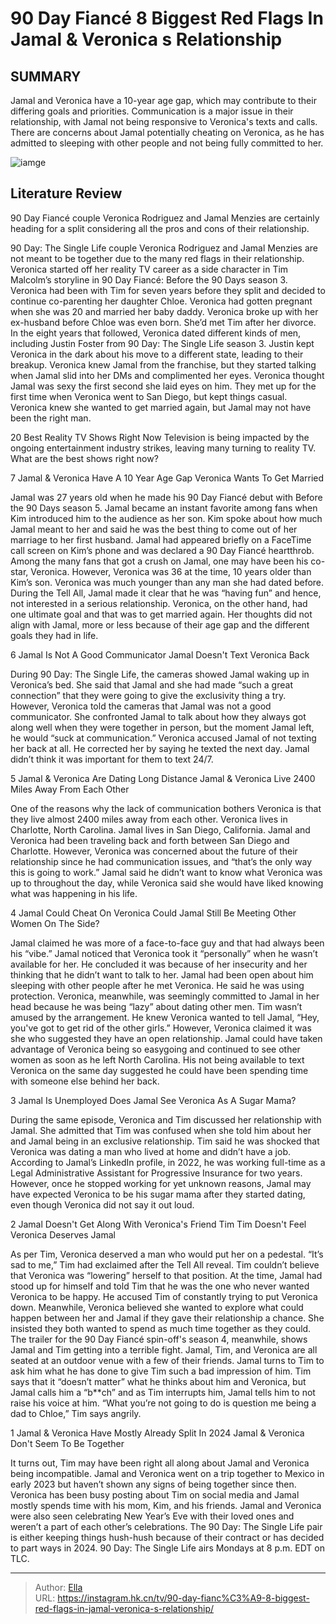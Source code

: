 # 90 Day Fiancé 8 Biggest Red Flags In Jamal &amp; Veronica s Relationship


## SUMMARY 


 Jamal and Veronica have a 10-year age gap, which may contribute to their differing goals and priorities. 
 Communication is a major issue in their relationship, with Jamal not being responsive to Veronica&#39;s texts and calls. 
 There are concerns about Jamal potentially cheating on Veronica, as he has admitted to sleeping with other people and not being fully committed to her. 

![iamge](https://static1.srcdn.com/wordpress/wp-content/uploads/2024/01/embargo-until-monday-8-jan-at-9_00-p-m-est-90-day-fiance-_-8-biggest-red-flags-in-jamal-veronica-s-relationship.jpg)

## Literature Review
90 Day Fiancé couple Veronica Rodriguez and Jamal Menzies are certainly heading for a split considering all the pros and cons of their relationship. 




90 Day: The Single Life couple Veronica Rodriguez and Jamal Menzies are not meant to be together due to the many red flags in their relationship. Veronica started off her reality TV career as a side character in Tim Malcolm’s storyline in 90 Day Fiancé: Before the 90 Days season 3. Veronica had been with Tim for seven years before they split and decided to continue co-parenting her daughter Chloe. Veronica had gotten pregnant when she was 20 and married her baby daddy. Veronica broke up with her ex-husband before Chloe was even born. She’d met Tim after her divorce.
In the eight years that followed, Veronica dated different kinds of men, including Justin Foster from 90 Day: The Single Life season 3. Justin kept Veronica in the dark about his move to a different state, leading to their breakup. Veronica knew Jamal from the franchise, but they started talking when Jamal slid into her DMs and complimented her eyes. Veronica thought Jamal was sexy the first second she laid eyes on him. They met up for the first time when Veronica went to San Diego, but kept things casual. Veronica knew she wanted to get married again, but Jamal may not have been the right man.
            
 
 20 Best Reality TV Shows Right Now 
Television is being impacted by the ongoing entertainment industry strikes, leaving many turning to reality TV. What are the best shows right now?













 








 7  Jamal &amp; Veronica Have A 10 Year Age Gap 
Veronica Wants To Get Married


 







Jamal was 27 years old when he made his 90 Day Fiancé debut with Before the 90 Days season 5. Jamal became an instant favorite among fans when Kim introduced him to the audience as her son. Kim spoke about how much Jamal meant to her and said he was the best thing to come out of her marriage to her first husband. Jamal had appeared briefly on a FaceTime call screen on Kim’s phone and was declared a 90 Day Fiancé heartthrob. Among the many fans that got a crush on Jamal, one may have been his co-star, Veronica.
However, Veronica was 36 at the time, 10 years older than Kim’s son. Veronica was much younger than any man she had dated before. During the Tell All, Jamal made it clear that he was “having fun” and hence, not interested in a serious relationship. Veronica, on the other hand, had one ultimate goal and that was to get married again. Her thoughts did not align with Jamal, more or less because of their age gap and the different goals they had in life.





 6  Jamal Is Not A Good Communicator 
Jamal Doesn&#39;t Text Veronica Back
        

During 90 Day: The Single Life, the cameras showed Jamal waking up in Veronica’s bed. She said that Jamal and she had made “such a great connection” that they were going to give the exclusivity thing a try. However, Veronica told the cameras that Jamal was not a good communicator. She confronted Jamal to talk about how they always got along well when they were together in person, but the moment Jamal left, he would “suck at communication.” Veronica accused Jamal of not texting her back at all. He corrected her by saying he texted the next day. Jamal didn’t think it was important for them to text 24/7.





 5  Jamal &amp; Veronica Are Dating Long Distance 
Jamal &amp; Veronica Live 2400 Miles Away From Each Other
        

One of the reasons why the lack of communication bothers Veronica is that they live almost 2400 miles away from each other. Veronica lives in Charlotte, North Carolina. Jamal lives in San Diego, California. Jamal and Veronica had been traveling back and forth between San Diego and Charlotte. However, Veronica was concerned about the future of their relationship since he had communication issues, and “that’s the only way this is going to work.” Jamal said he didn’t want to know what Veronica was up to throughout the day, while Veronica said she would have liked knowing what was happening in his life.





 4  Jamal Could Cheat On Veronica 
Could Jamal Still Be Meeting Other Women On The Side?


 







Jamal claimed he was more of a face-to-face guy and that had always been his “vibe.” Jamal noticed that Veronica took it “personally” when he wasn’t available for her. He concluded it was because of her insecurity and her thinking that he didn’t want to talk to her. Jamal had been open about him sleeping with other people after he met Veronica. He said he was using protection. Veronica, meanwhile, was seemingly committed to Jamal in her head because he was being “lazy” about dating other men. Tim wasn’t amused by the arrangement. He knew Veronica wanted to tell Jamal, “Hey, you&#39;ve got to get rid of the other girls.”
However, Veronica claimed it was she who suggested they have an open relationship. Jamal could have taken advantage of Veronica being so easygoing and continued to see other women as soon as he left North Carolina. His not being available to text Veronica on the same day suggested he could have been spending time with someone else behind her back.





 3  Jamal Is Unemployed 
Does Jamal See Veronica As A Sugar Mama?
        

During the same episode, Veronica and Tim discussed her relationship with Jamal. She admitted that Tim was confused when she told him about her and Jamal being in an exclusive relationship. Tim said he was shocked that Veronica was dating a man who lived at home and didn’t have a job. According to Jamal’s LinkedIn profile, in 2022, he was working full-time as a Legal Administrative Assistant for Progressive Insurance for two years. However, once he stopped working for yet unknown reasons, Jamal may have expected Veronica to be his sugar mama after they started dating, even though Veronica did not say it out loud.





 2  Jamal Doesn&#39;t Get Along With Veronica&#39;s Friend Tim 
Tim Doesn&#39;t Feel Veronica Deserves Jamal


As per Tim, Veronica deserved a man who would put her on a pedestal. “It’s sad to me,” Tim had exclaimed after the Tell All reveal. Tim couldn’t believe that Veronica was “lowering” herself to that position. At the time, Jamal had stood up for himself and told Tim that he was the one who never wanted Veronica to be happy. He accused Tim of constantly trying to put Veronica down. Meanwhile, Veronica believed she wanted to explore what could happen between her and Jamal if they gave their relationship a chance. She insisted they both wanted to spend as much time together as they could.
The trailer for the 90 Day Fiancé spin-off&#39;s season 4, meanwhile, shows Jamal and Tim getting into a terrible fight. Jamal, Tim, and Veronica are all seated at an outdoor venue with a few of their friends. Jamal turns to Tim to ask him what he has done to give Tim such a bad impression of him. Tim says that it “doesn’t matter” what he thinks about him and Veronica, but Jamal calls him a “b**ch” and as Tim interrupts him, Jamal tells him to not raise his voice at him. “What you’re not going to do is question me being a dad to Chloe,” Tim says angrily.





 1  Jamal &amp; Veronica Have Mostly Already Split In 2024 
Jamal &amp; Veronica Don&#39;t Seem To Be Together
        

It turns out, Tim may have been right all along about Jamal and Veronica being incompatible. Jamal and Veronica went on a trip together to Mexico in early 2023 but haven’t shown any signs of being together since then. Veronica has been busy posting about Tim on social media and Jamal mostly spends time with his mom, Kim, and his friends. Jamal and Veronica were also seen celebrating New Year’s Eve with their loved ones and weren’t a part of each other’s celebrations. The 90 Day: The Single Life pair is either keeping things hush-hush because of their contract or has decided to part ways in 2024.
90 Day: The Single Life airs Mondays at 8 p.m. EDT on TLC. 



---

> Author: [Ella](https://instagram.hk.cn/)  
> URL: https://instagram.hk.cn/tv/90-day-fianc%C3%A9-8-biggest-red-flags-in-jamal-veronica-s-relationship/  

